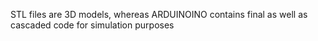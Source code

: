 STL files are 3D models, whereas
ARDUINOINO contains final as well as cascaded code for simulation purposes
